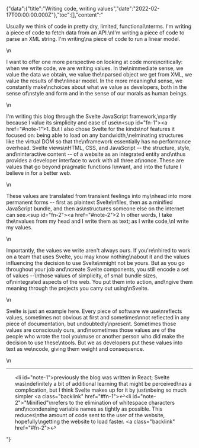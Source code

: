 {"data":{"title":"Writing code, writing values","date":"2022-02-17T00:00:00.000Z"},"toc":[],"content":"<p>Usually we think of code in pretty dry, limited, functional\nterms. I&#39;m writing a piece of code to fetch data from an API.\nI&#39;m writing a piece of code to parse an XML string. I&#39;m writing\na piece of code to run a linear model.</p>\n<p>I want to offer one more perspective on looking at code more\ncritically: when we write code, we are writing values. In the\nimmediate sense, we value the data we obtain, we value the\nparsed object we get from XML, we value the results of the\nlinear model. In the more meaningful sense, we constantly make\nchoices about what we value as developers, both in the sense of\nstyle and form and in the sense of our morals as human beings.</p>\n<p>I&#39;m writing this blog through the Svelte JavaScript framework,\npartly because I value its simplicity and ease of use\n<sup id=\"fn-1\"><a href=\"#note-1\">1</a></sup>. But I also chose Svelte for the kinds\nof features it focused on: being able to load on any bandwidth,\nelminating structures like the virtual DOM so that the\nframework essentially has no performance overhead. Svelte views\nHTML, CSS, and JavaScript -- the structure, style, and\ninteractive content -- of a website as an integrated entity and\nthus provides a developer interface to work with all three at\nonce. These are values that go beyond pragmatic functions I\nwant, and into the future I believe in for a better web.</p>\n<p>These values are translated from transient feelings into my\nhead into more permanent forms -- first as plaintext Svelte\nfiles, then as a minified JavaScript bundle, and then as\nstructures someone else on the internet can see.<sup id=\"fn-2\"><a href=\"#note-2\">2</a></sup> In other words, I take the\nvalues from my head and I write them as text; as I write code,\nI write my values.</p>\n<p>Importantly, the values we write aren&#39;t always ours. If you&#39;re\nhired to work on a team that uses Svelte, you may know nothing\nabout it and the values influencing the decision to use Svelte\nmight not be yours. But as you go throughout your job and\ncreate Svelte components, you still encode a set of values --\nthose values of simplicity, of small bundle sizes, of\nintegrated aspects of the web. You put them into action, and\ngive them meaning through the projects you carry out using\nSvelte.</p>\n<p>Svelte is just an example here. Every piece of software we use\nreflects values, sometimes not obvious at first and sometimes\nnot reflected in any piece of documentation, but undoubtedly\npresent. Sometimes those values are consciously ours, and\nsometimes those values are of the people who wrote the tool you\nuse or another person who did make the decision to use these\ntools. But we as developers put these values into text as we\ncode, giving them weight and consequence.</p>\n<hr/><ol><li id=\"note-1\">previously the blog was written in React; Svelte was\ndefinitely a bit of additional learning that might be perceived\nas a complication, but I think Svelte makes up for it by just\nbeing so much simpler <a class=\"backlink\" href=\"#fn-1\">↩</a></li><li id=\"note-2\">&quot;Minified&quot;\nrefers to the elimination of whitespace characters and\ncondensing variable names as tightly as possible. This reduces\nthe amount of code sent to the user of the website, hopefully\ngetting the website to load faster. <a class=\"backlink\" href=\"#fn-2\">↩</a></li></ol>"}
